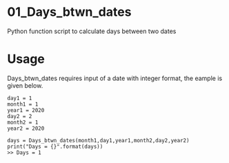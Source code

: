 # 01_Days_btwn_dates
Python function script to calculate days between two dates

# Usage
Days_btwn_dates requires input of a date with integer format, the eample is given below.

```
day1 = 1
month1 = 1
year1 = 2020
day2 = 2
month2 = 1
year2 = 2020

days = Days_btwn_dates(month1,day1,year1,month2,day2,year2)
print("Days = {}".format(days))
>> Days = 1
```
